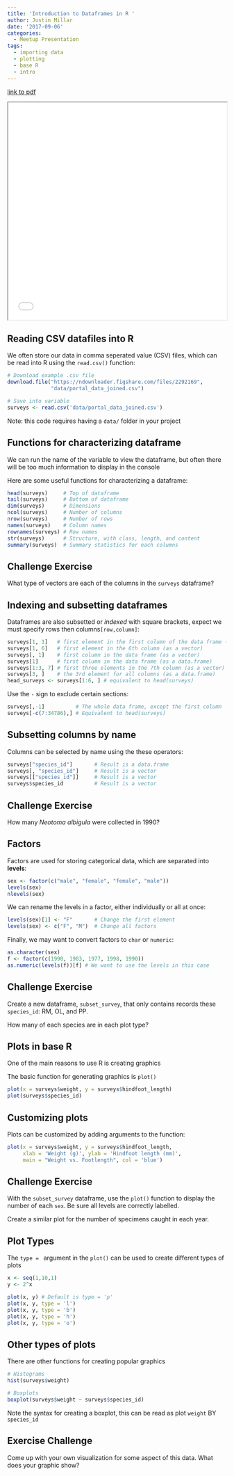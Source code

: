 ```yaml
---
title: 'Introduction to Dataframes in R '
author: Justin Millar
date: '2017-09-06'
categories:
  - Meetup Presentation
tags:
  - importing data
  - plotting
  - base R
  - intro
---
```


[link to pdf](/pdf/intro-to-dataframes.pdf)

<iframe src="/pdf/intro-to-dataframes.pdf" width="100%" height="500px"></iframe>



## Reading CSV datafiles into R

We often store our data in comma seperated value (CSV) files, which can be read into R using the `read.csv()` function:


```r
# Download example .csv file
download.file("https://ndownloader.figshare.com/files/2292169",
              "data/portal_data_joined.csv")

# Save into variable 
surveys <- read.csv('data/portal_data_joined.csv')
```



Note: this code requires having a `data/` folder in your project

## Functions for characterizing dataframe

We can run the name of the variable to view the dataframe, but often there will be too much information to display in the console

Here are some useful functions for characterizing a dataframe:


```r
head(surveys)     # Top of dataframe
tail(surveys)     # Bottom of dataframe
dim(surveys)      # Dimensions
ncol(surveys)     # Number of columns
nrow(surveys)     # Number of rows
names(surveys)    # Column names
rownames(surveys) # Row names
str(surveys)      # Structure, with class, length, and content
summary(surveys)  # Summary statistics for each columns
```

## Challenge Exercise

What type of vectors are each of the columns in the `surveys` dataframe?

## Indexing and subsetting dataframes

Dataframes are also subsetted or *indexed* with square brackets, expect we must specify rows then columns`[row,column]`:


```r
surveys[1, 1]   # first element in the first column of the data frame (as a vector)
surveys[1, 6]   # first element in the 6th column (as a vector)
surveys[, 1]    # first column in the data frame (as a vector)
surveys[1]      # first column in the data frame (as a data.frame)
surveys[1:3, 7] # first three elements in the 7th column (as a vector)
surveys[3, ]    # the 3rd element for all columns (as a data.frame)
head_surveys <- surveys[1:6, ] # equivalent to head(surveys)
```

Use the `-` sign to exclude certain sections:


```r
surveys[,-1]          # The whole data frame, except the first column
surveys[-c(7:34786),] # Equivalent to head(surveys)
```

## Subsetting columns by name

Columns can be selected by name using the these operators:


```r
surveys["species_id"]       # Result is a data.frame
surveys[, "species_id"]     # Result is a vector
surveys[["species_id"]]     # Result is a vector
surveys$species_id          # Result is a vector
```

## Challenge Exercise

How many *Neotoma albigula* were collected in 1990?

## Factors
Factors are used for storing categorical data, which are separated into **levels**:

```r
sex <- factor(c("male", "female", "female", "male"))
levels(sex)
nlevels(sex)
```

We can rename the levels in a factor, either individually or all at once:

```r
levels(sex)[1] <- "F"       # Change the first element
levels(sex) <- c("F", "M")  # Change all factors
```

Finally, we may want to convert factors to `char` or `numeric`:

```r
as.character(sex)
f <- factor(c(1990, 1983, 1977, 1998, 1990))
as.numeric(levels(f))[f] # We want to use the levels in this case
```

## Challenge Exercise

Create a new dataframe, `subset_survey`, that only contains records these `species_id`: RM, OL, and PP.

How many of each species are in each plot type?


## Plots in base R
One of the main reasons to use R is creating graphics

The basic function for generating graphics is `plot()`


```r
plot(x = surveys$weight, y = surveys$hindfoot_length)
plot(surveys$species_id)
```

## Customizing plots
Plots can be customized by adding arguments to the function:

```r
plot(x = surveys$weight, y = surveys$hindfoot_length, 
     xlab = 'Weight (g)', ylab = 'Hindfoot length (mm)', 
     main = "Weight vs. Footlength", col = 'blue')
```

## Challenge Exercise

With the `subset_survey` dataframe, use the `plot()` function to display the number of each `sex`. Be sure all levels are correctly labelled.

Create a similar plot for the number of specimens caught in each year. 

## Plot Types
The `type = ` argument in the `plot()` can be used to create different types of plots


```r
x <- seq(1,10,1)
y <- 2^x

plot(x, y) # Default is type = 'p'
plot(x, y, type = 'l')
plot(x, y, type = 'b')
plot(x, y, type = 'h')
plot(x, y, type = 'o')
```

## Other types of plots
There are other functions for creating popular graphics


```r
# Histograms
hist(surveys$weight)

# Boxplots
boxplot(surveys$weight ~ surveys$species_id)
```

Note the syntax for creating a boxplot, this can be read as plot `weight` BY `species_id`

## Exercise Challenge
Come up with your own visualization for some aspect of this data. What does your graphic show?